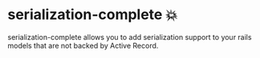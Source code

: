 # serialization-complete  :boom:

serialization-complete allows you to add serialization support to your rails models that are not backed by Active Record.
